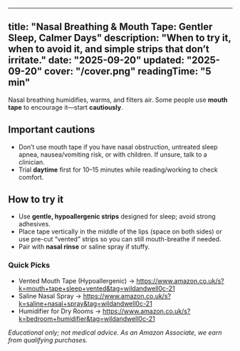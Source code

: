<!-- /content/guides/nasal-breathing-mouth-tape.md -->
---
title: "Nasal Breathing & Mouth Tape: Gentler Sleep, Calmer Days"
description: "When to try it, when to avoid it, and simple strips that don’t irritate."
date: "2025-09-20"
updated: "2025-09-20"
cover: "/cover.png"
readingTime: "5 min"
---

Nasal breathing humidifies, warms, and filters air. Some people use **mouth tape** to encourage it—start **cautiously**.

## Important cautions
- Don’t use mouth tape if you have nasal obstruction, untreated sleep apnea, nausea/vomiting risk, or with children. If unsure, talk to a clinician.
- Trial **daytime** first for 10–15 minutes while reading/working to check comfort.

## How to try it
- Use **gentle, hypoallergenic strips** designed for sleep; avoid strong adhesives.
- Place tape vertically in the middle of the lips (space on both sides) or use pre-cut “vented” strips so you can still mouth-breathe if needed.
- Pair with **nasal rinse** or saline spray if stuffy.

### Quick Picks
- Vented Mouth Tape (Hypoallergenic) → <https://www.amazon.co.uk/s?k=mouth+tape+sleep+vented&tag=wildandwell0c-21>  
- Saline Nasal Spray → <https://www.amazon.co.uk/s?k=saline+nasal+spray&tag=wildandwell0c-21>  
- Humidifier for Dry Rooms → <https://www.amazon.co.uk/s?k=bedroom+humidifier&tag=wildandwell0c-21>

*Educational only; not medical advice. As an Amazon Associate, we earn from qualifying purchases.*
